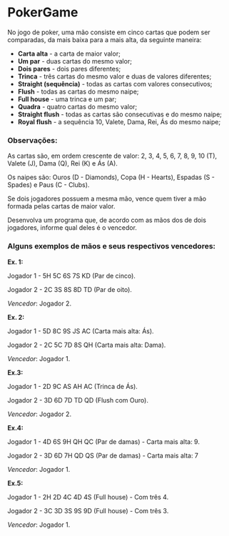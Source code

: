 # PokerGame

No jogo de poker, uma mão consiste em cinco cartas que podem ser comparadas, da mais baixa para a mais alta, da seguinte maneira:

* **Carta alta** - a carta de maior valor;
* **Um par** - duas cartas do mesmo valor;
* **Dois pares** - dois pares diferentes;
* **Trinca** - três cartas do mesmo valor e duas de valores diferentes;
* **Straight (sequência)** - todas as cartas com valores consecutivos;
* **Flush** - todas as cartas do mesmo naipe;
* **Full house** - uma trinca e um par;
* **Quadra** - quatro cartas do mesmo valor;
* **Straight flush** - todas as cartas são consecutivas e do mesmo naipe;
* **Royal flush** - a sequência 10, Valete, Dama, Rei, Ás do mesmo naipe;

### **Observações:**

As cartas são, em ordem crescente de valor: 2, 3, 4, 5, 6, 7, 8, 9, 10 (T), Valete (J), Dama (Q), Rei (K) e Ás (A).

Os naipes são: Ouros (D - Diamonds), Copa (H - Hearts), Espadas (S - Spades) e Paus (C - Clubs).

Se dois jogadores possuem a mesma mão, vence quem tiver a mão formada pelas cartas de maior valor.

Desenvolva um programa que, de acordo com as mãos dos de dois jogadores, informe qual deles é o vencedor.

### Alguns exemplos de mãos e seus respectivos vencedores:

**Ex. 1:**

Jogador 1 - 5H 5C 6S 7S KD (Par de cinco).

Jogador 2 - 2C 3S 8S 8D TD (Par de oito).

*Vencedor*: Jogador 2.

**Ex. 2:**

Jogador 1 - 5D 8C 9S JS AC (Carta mais alta: Ás).

Jogador 2 - 2C 5C 7D 8S QH (Carta mais alta: Dama).

*Vencedor*: Jogador 1.

**Ex.3:**

Jogador 1 - 2D 9C AS AH AC (Trinca de Ás).

Jogador 2 - 3D 6D 7D TD QD (Flush com Ouro).

*Vencedor*: Jogador 2.

**Ex.4:**

Jogador 1 - 4D 6S 9H QH QC (Par de damas) - Carta mais alta: 9.

Jogador 2 - 3D 6D 7H QD QS (Par de damas) - Carta mais alta: 7

*Vencedor*: Jogador 1.

**Ex.5:**

Jogador 1 - 2H 2D 4C 4D 4S (Full house) - Com três 4.

Jogador 2 - 3C 3D 3S 9S 9D (Full house) - Com três 3.

*Vencedor*: Jogador 1.
